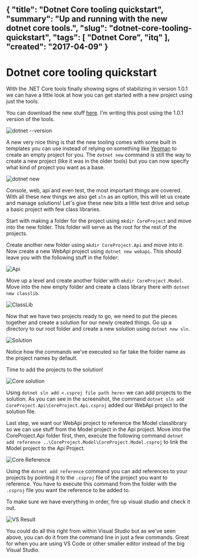 {
    "title": "Dotnet Core tooling quickstart",
    "summary": "Up and running with the new dotnet core tools.",
    "slug": "dotnet-core-tooling-quickstart",
    "tags": [
        "Dotnet Core",
        "itq"
    ],
    "created": "2017-04-09"
}
---
# Dotnet core tooling quickstart

With the .NET Core tools finally showing signs of stabilizing in version 1.0.1 we can have a little look at how you can get started with a new project using just the tools.

You can download the new stuff [here](https://www.microsoft.com/net/core#windowscmd). I'm writing this post using the 1.0.1 version of the tools.

![dotnet --version](/content/dotnet-core-tooling-quickstart/coreversion.png)

A new very nice thing is that the new tooling comes with some built in templates you can use instead of relying on something like [Yeoman](http://yeoman.io/) to create an empty project for you. The `dotnet new` command is still the way to create a new project (like it was in the older tools) but you can now specify what kind of project you want as a base.

![dotnet new](/content/dotnet-core-tooling-quickstart/coretools.png)

Console, web, api and even test, the most important things are covered. With all these new things we also get `sln` as an option, this will let us create and manage solutions! Let's give these new bits a little test drive and setup a basic project with few class libraries.

Start with making a folder for the project using `mkdir CoreProject` and move into the new folder. This folder will serve as the root for the rest of the projects.

Create another new folder using `mkdir CoreProject.Api` and move into it. Now create a new WebApi project using `dotnet new webapi`. This should leave you with the following stuff in the folder:

![Api](/content/dotnet-core-tooling-quickstart/coreapi-1.png)

Move up a level and create another folder with `mkdir CoreProject.Model`. Move into the new empty folder and create a class library there with `dotnet new classlib`.

![ClassLib](/content/dotnet-core-tooling-quickstart/coreclasslib.png)

Now that we have two projects ready to go, we need to put the pieces together and create a solution for our newly created things. Go up a directory to our root folder and create a new solution using `dotnet new sln`.

![Solution](/content/dotnet-core-tooling-quickstart/coresln-1.png)

Notice how the commands we've executed so far take the folder name as the project names by default.

Time to add the projects to the solution!

![Core solution](/content/dotnet-core-tooling-quickstart/coresolution.png)

Using `dotnet sln add <.csproj file path here>` we can add projects to the solution. As you can see in the screenshot, the command `dotnet sln add CoreProject.Api\CoreProject.Api.csproj` added our WebApi project to the solution file.

Last step, we want our WebApi project to reference the Model classlibrary so we can use stuff from the Model project in the Api project. Move into the CoreProject.Api folder first, then, execute the following command `dotnet add reference ..\CoreProject.Model\CoreProject.Model.csproj` to link the Model project to the Api Project.

![Core Reference](/content/dotnet-core-tooling-quickstart/coreref.png)

Using the `dotnet add reference` command you can add references to your projects by pointing it to the `.csproj` file of the project you want to reference. You have to execute this command from the folder with the `.csproj` file you want the reference to be added to.

To make sure we have everything in order, fire up visual studio and check it out.

![VS Result](/content/dotnet-core-tooling-quickstart/coreresult.PNG)

You could do all this right from within Visual Studio but as we've seen above, you can do it from the command line in just a few commands. Great for when you are using VS Code or other smaller editor instead of the big Visual Studio.








